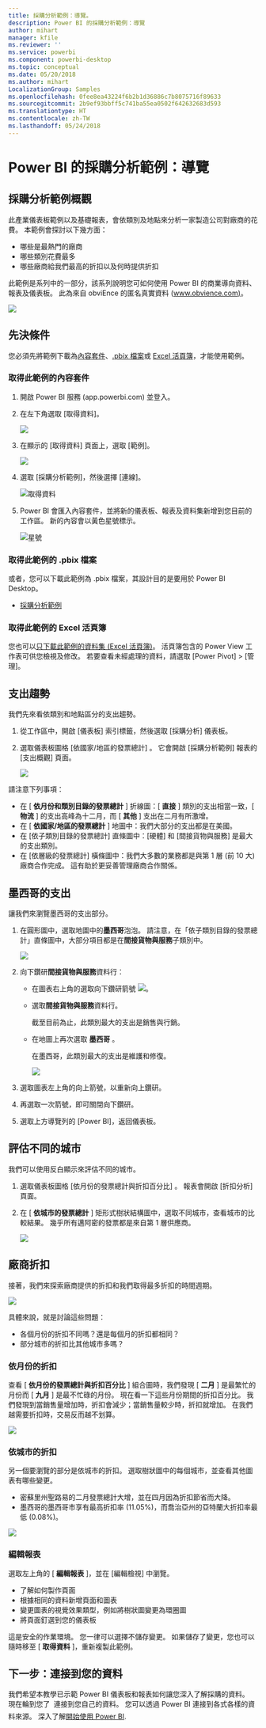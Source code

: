 ```yaml
---
title: 採購分析範例：導覽。
description: Power BI 的採購分析範例：導覽
author: mihart
manager: kfile
ms.reviewer: ''
ms.service: powerbi
ms.component: powerbi-desktop
ms.topic: conceptual
ms.date: 05/20/2018
ms.author: mihart
LocalizationGroup: Samples
ms.openlocfilehash: 0fee8ea43224f6b2b1d36886c7b8075716f89633
ms.sourcegitcommit: 2b9ef93bbff5c741ba55ea0502f642632683d593
ms.translationtype: HT
ms.contentlocale: zh-TW
ms.lasthandoff: 05/24/2018
---
```

# <a name="procurement-analysis-sample-for-power-bi-take-a-tour"></a>Power BI 的採購分析範例：導覽

## <a name="overview-of-the-procurement-analysis-sample"></a>採購分析範例概觀
此產業儀表板範例以及基礎報表，會依類別及地點來分析一家製造公司對廠商的花費。 本範例會探討以下幾方面：

* 哪些是最熱門的廠商
* 哪些類別花費最多
* 哪些廠商給我們最高的折扣以及何時提供折扣

此範例是系列中的一部分，該系列說明您可如何使用 Power BI 的商業導向資料、報表及儀表板。 此為來自 obviEnce 的匿名真實資料 ([www.obvience.com)](http://www.obvience.com/)。

![](media/sample-procurement/procurement1.png)

## <a name="prerequisites"></a>先決條件

 您必須先將範例下載為[內容套件](https://docs.microsoft.com/en-us/power-bi/sample-procurement#get-the-content-pack-for-this-sample)、[.pbix 檔案](http://download.microsoft.com/download/D/5/3/D5390069-F723-413B-8D27-5888500516EB/Procurement-Analysis-Sample-PBIX.pbix)或 [Excel 活頁簿](http://go.microsoft.com/fwlink/?LinkId=529784)，才能使用範例。

### <a name="get-the-content-pack-for-this-sample"></a>取得此範例的內容套件

1. 開啟 Power BI 服務 (app.powerbi.com) 並登入。
2. 在左下角選取 [取得資料]。
   
    ![](media/sample-datasets/power-bi-get-data.png)
3. 在顯示的 [取得資料] 頁面上，選取 [範例]。
   
   ![](media/sample-datasets/power-bi-samples-icon.png)
4. 選取 [採購分析範例]，然後選擇 [連線]。  
  
   ![取得資料](media/sample-procurement/procurement1a.png)
   
5. Power BI 會匯入內容套件，並將新的儀表板、報表及資料集新增到您目前的工作區。 新的內容會以黃色星號標示。 
   
   ![星號](media/sample-procurement/procurement1b.png)
  
### <a name="get-the-pbix-file-for-this-sample"></a>取得此範例的 .pbix 檔案

或者，您可以下載此範例為 .pbix 檔案，其設計目的是要用於 Power BI Desktop。 

 * [採購分析範例](http://download.microsoft.com/download/D/5/3/D5390069-F723-413B-8D27-5888500516EB/Procurement%20Analysis%20Sample%20PBIX.pbix)

### <a name="get-the-excel-workbook-for-this-sample"></a>取得此範例的 Excel 活頁簿
您也可以[只下載此範例的資料集 (Excel 活頁簿)](http://go.microsoft.com/fwlink/?LinkId=529784)。 活頁簿包含的 Power View 工作表可供您檢視及修改。 若要查看未經處理的資料，請選取 [Power Pivot] > [管理]。


## <a name="spending-trends"></a>支出趨勢
我們先來看依類別和地點區分的支出趨勢。  

1. 從工作區中，開啟 [儀表板] 索引標籤，然後選取 [採購分析] 儀表板。
2. 選取儀表板圖格 [依國家/地區的發票總計] 。 它會開啟 [採購分析範例] 報表的 [支出概觀] 頁面。

    ![](media/sample-procurement/procurement2.png)

請注意下列事項：

* 在 [ **依月份和類別目錄的發票總計** ] 折線圖：[ **直接** ] 類別的支出相當一致，[ **物流** ] 的支出高峰為十二月，而 [ **其他** ] 支出在二月有所激增。
* 在 [ **依國家/地區的發票總計** ] 地圖中：我們大部分的支出都是在美國。
* 在 [依子類別目錄的發票總計] 直條圖中：[硬體] 和 [間接貨物與服務] 是最大的支出類別。
* 在 [依層級的發票總計] 橫條圖中：我們大多數的業務都是與第 1 層 (前 10 大) 廠商合作完成。 這有助於更妥善管理廠商合作關係。

## <a name="spending-in-mexico"></a>墨西哥的支出
讓我們來瀏覽墨西哥的支出部分。

1. 在圓形圖中，選取地圖中的**墨西哥**泡泡。 請注意，在「依子類別目錄的發票總計」直條圖中，大部分項目都是在**間接貨物與服務**子類別中。

   ![](media/sample-procurement/pbi_procsample_spendmexico.png)
2. 向下鑽研**間接貨物與服務**資料行：

   * 在圖表右上角的選取向下鑽研箭號 ![](media/sample-procurement/pbi_drilldown_icon.png)。
   * 選取**間接貨物與服務**資料行。

      截至目前為止，此類別最大的支出是銷售與行銷。
   * 在地圖上再次選取 **墨西哥** 。

      在墨西哥，此類別最大的支出是維護和修復。

      ![](media/sample-procurement/pbi_procsample_drill_mexico.png)
3. 選取圖表左上角的向上箭號，以重新向上鑽研。
4. 再選取一次箭號，即可關閉向下鑽研。  
5. 選取上方導覽列的 [Power BI]，返回儀表板。

## <a name="evaluate-different-cities"></a>評估不同的城市
我們可以使用反白顯示來評估不同的城市。

1. 選取儀表板圖格 [依月份的發票總計與折扣百分比] 。 報表會開啟 [折扣分析] 頁面。
2. 在 [ **依城市的發票總計** ] 矩形式樹狀結構圖中，選取不同城市，查看城市的比較結果。 幾乎所有邁阿密的發票都是來自第 1 層供應商。

   ![](media/sample-procurement/pbi_procsample_miamitreemap2.png)

## <a name="vendor-discounts"></a>廠商折扣
接著，我們來探索廠商提供的折扣和我們取得最多折扣的時間週期。

![](media/sample-procurement/procurement4.png)

具體來說，就是討論這些問題：

* 各個月份的折扣不同嗎？還是每個月的折扣都相同？
* 部分城市的折扣比其他城市多嗎？

### <a name="discount-by-month"></a>依月份的折扣
查看 [ **依月份的發票總計與折扣百分比** ] 組合圖時，我們發現 [ **二月** ] 是最繁忙的月份而 [ **九月** ] 是最不忙碌的月份。 現在看一下這些月份期間的折扣百分比。
我們發現到當銷售量增加時，折扣會減少；當銷售量較少時，折扣就增加。 在我們越需要折扣時，交易反而越不划算。

![](media/sample-procurement/procurement5.png)

### <a name="discount-by-city"></a>依城市的折扣
另一個要瀏覽的部分是依城市的折扣。 選取樹狀圖中的每個城市，並查看其他圖表有哪些變更。

* 密蘇里州聖路易的二月發票總計大增，並在四月因為折扣節省而大降。
* 墨西哥的墨西哥市享有最高折扣率 (11.05%)，而喬治亞州的亞特蘭大折扣率最低 (0.08%)。

![](media/sample-procurement/procurement6.png)

### <a name="edit-the-report"></a>編輯報表
選取左上角的 [ **編輯報表** ]，並在 [編輯檢視] 中瀏覽。

* 了解如何製作頁面
* 根據相同的資料新增頁面和圖表
* 變更圖表的視覺效果類型，例如將樹狀圖變更為環圈圖
* 將頁面釘選到您的儀表板

這是安全的作業環境。 您一律可以選擇不儲存變更。 如果儲存了變更，您也可以隨時移至 [ **取得資料** ]，重新複製此範例。

## <a name="next-steps-connect-to-your-data"></a>下一步：連接到您的資料
我們希望本教學已示範 Power BI 儀表板和報表如何讓您深入了解採購的資料。 現在輪到您了 &#151; 連接到您自己的資料。 您可以透過 Power BI 連接到各式各樣的資料來源。 深入了解[開始使用 Power BI](service-get-started.md).
